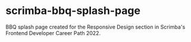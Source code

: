 # scrimba-bbq-splash-page
 BBQ splash page created for the Responsive Design section in Scrimba's Frontend Developer Career Path 2022.
